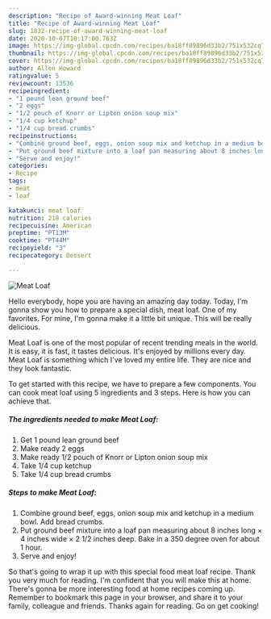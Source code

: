 ```yaml
---
description: "Recipe of Award-winning Meat Loaf"
title: "Recipe of Award-winning Meat Loaf"
slug: 1832-recipe-of-award-winning-meat-loaf
date: 2020-10-07T10:17:00.763Z
image: https://img-global.cpcdn.com/recipes/ba18ff89896d33b2/751x532cq70/meat-loaf-recipe-main-photo.jpg
thumbnail: https://img-global.cpcdn.com/recipes/ba18ff89896d33b2/751x532cq70/meat-loaf-recipe-main-photo.jpg
cover: https://img-global.cpcdn.com/recipes/ba18ff89896d33b2/751x532cq70/meat-loaf-recipe-main-photo.jpg
author: Allen Howard
ratingvalue: 5
reviewcount: 13536
recipeingredient:
- "1 pound lean ground beef"
- "2 eggs"
- "1/2 pouch of Knorr or Lipton onion soup mix"
- "1/4 cup ketchup"
- "1/4 cup bread crumbs"
recipeinstructions:
- "Combine ground beef, eggs, onion soup mix and ketchup in a medium bowl. Add bread crumbs."
- "Put ground beef mixture into a loaf pan measuring about 8 inches long × 4 inches wide × 2 1/2 inches deep. Bake in a 350 degree oven for about 1 hour."
- "Serve and enjoy!"
categories:
- Recipe
tags:
- meat
- loaf

katakunci: meat loaf 
nutrition: 218 calories
recipecuisine: American
preptime: "PT13M"
cooktime: "PT44M"
recipeyield: "3"
recipecategory: Dessert

---
```



![Meat Loaf](https://img-global.cpcdn.com/recipes/ba18ff89896d33b2/751x532cq70/meat-loaf-recipe-main-photo.jpg)

Hello everybody, hope you are having an amazing day today. Today, I'm gonna show you how to prepare a special dish, meat loaf. One of my favorites. For mine, I'm gonna make it a little bit unique. This will be really delicious.

Meat Loaf is one of the most popular of recent trending meals in the world. It is easy, it is fast, it tastes delicious. It's enjoyed by millions every day. Meat Loaf is something which I've loved my entire life. They are nice and they look fantastic.




To get started with this recipe, we have to prepare a few components. You can cook meat loaf using 5 ingredients and 3 steps. Here is how you can achieve that.

<!--inarticleads1-->

##### The ingredients needed to make Meat Loaf:

1. Get 1 pound lean ground beef
1. Make ready 2 eggs
1. Make ready 1/2 pouch of Knorr or Lipton onion soup mix
1. Take 1/4 cup ketchup
1. Take 1/4 cup bread crumbs




<!--inarticleads2-->

##### Steps to make Meat Loaf:

1. Combine ground beef, eggs, onion soup mix and ketchup in a medium bowl. Add bread crumbs.
1. Put ground beef mixture into a loaf pan measuring about 8 inches long × 4 inches wide × 2 1/2 inches deep. Bake in a 350 degree oven for about 1 hour.
1. Serve and enjoy!




So that's going to wrap it up with this special food meat loaf recipe. Thank you very much for reading. I'm confident that you will make this at home. There's gonna be more interesting food at home recipes coming up. Remember to bookmark this page in your browser, and share it to your family, colleague and friends. Thanks again for reading. Go on get cooking!
